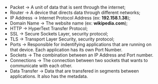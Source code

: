 * Packet -> A unit of data that is sent through the internet;
* Router -> A device that directs data through different networks;
* IP Address -> Internet Protocol Address (ex: **192.158.1.38**);
* Domain Name -> The website name (ex: **wikipedia.com**);
* HTTP -> HyperText Transfer Protocol;
* SSL -> Secure Sockets Layer, security protocol;
* TLS -> Transport Layer Security, security protocol;
* Ports -> Responsible for indentifying applications that are running on that device. Each application has its own Port Number.
* Sockets -> The combination between an IP Address and Port number.
* Connections -> The connection between two sockets that wants to communicate with each other.
* Data Transfer -> Data that are transfered in segments between applications. It also has the metadata.
  
